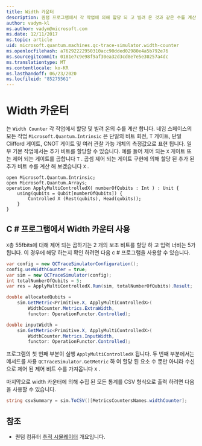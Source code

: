 ```yaml
---
title: Width 카운터
description: 퀀텀 프로그램에서 각 작업에 의해 할당 되 고 빌려 온 것과 같은 수를 계산 하는 Microsoft QDK Width 카운터에 대해 알아봅니다.
author: vadym-kl
ms.author: vadym@microsoft.com
ms.date: 12/11/2017
ms.topic: article
uid: microsoft.quantum.machines.qc-trace-simulator.width-counter
ms.openlocfilehash: a76292222950310acc90dded02980e4a5b792e76
ms.sourcegitcommit: 0181e7c9e98f9af30ea32d3cd8e7e5e30257a4dc
ms.translationtype: MT
ms.contentlocale: ko-KR
ms.lasthandoff: 06/23/2020
ms.locfileid: "85275561"
---
```

# <a name="width-counter"></a>Width 카운터

는 `Width Counter` 각 작업에서 할당 및 빌려 온의 수를 계산 합니다.
네임 스페이스의 모든 작업 `Microsoft.Quantum.Intrinsic` 은 단일의 비트 회전, T 게이트, 단일 Clifford 게이트, CNOT 게이트 및 여러 관찰 가능 개체의 측정값으로 표현 됩니다. 일부 기본 작업에서는 추가 비트를 할당할 수 있습니다. 예를 들어 제어 되는 `X` 게이트 또는 제어 되는 게이트를 곱합니다 `T` . 곱셈 제어 되는 게이트 구현에 의해 할당 된 추가 된 추가 비트 수를 계산 해 보겠습니다 `X` .

```qsharp
open Microsoft.Quantum.Intrinsic;
open Microsoft.Quantum.Arrays;
operation ApplyMultiControlledX( numberOfQubits : Int ) : Unit {
    using(qubits = Qubit[numberOfQubits]) {
        Controlled X (Rest(qubits), Head(qubits));
    } 
}
```

## <a name="using-width-counter-within-a-c-program"></a>C # 프로그램에서 Width 카운터 사용

`X`총 55fbits에 대해 제어 되는 곱하기는 2 개의 보조 비트를 할당 하 고 입력 너비는 5가 됩니다. 이 경우에 해당 하는지 확인 하려면 다음 c # 프로그램을 사용할 수 있습니다.

```csharp 
var config = new QCTraceSimulatorConfiguration();
config.useWidthCounter = true;
var sim = new QCTraceSimulator(config);
int totalNumberOfQubits = 5;
var res = ApplyMultiControlledX.Run(sim, totalNumberOfQubits).Result;

double allocatedQubits = 
    sim.GetMetric<Primitive.X, ApplyMultiControlledX>(
        WidthCounter.Metrics.ExtraWidth,
        functor: OperationFunctor.Controlled); 

double inputWidth =
    sim.GetMetric<Primitive.X, ApplyMultiControlledX>(
        WidthCounter.Metrics.InputWidth,
        functor: OperationFunctor.Controlled);
```

프로그램의 첫 번째 부분이 실행 `ApplyMultiControlledX` 됩니다. 두 번째 부분에서는 메서드를 사용 `QCTraceSimulator.GetMetric` 하 여 할당 된 요소 수 뿐만 아니라 수신으로 제어 된 제어 비트 수를 가져옵니다 `X` . 

마지막으로 width 카운터에 의해 수집 된 모든 통계를 CSV 형식으로 출력 하려면 다음을 사용할 수 있습니다.
```csharp
string csvSummary = sim.ToCSV()[MetricsCountersNames.widthCounter];
```

## <a name="see-also"></a>참조 ##

- 퀀텀 컴퓨터 [추적 시뮬레이터](xref:microsoft.quantum.machines.qc-trace-simulator.intro) 개요입니다.
